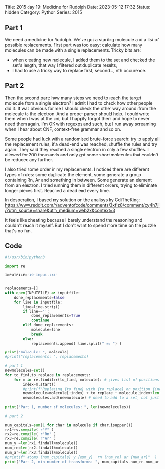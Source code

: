 Title: 2015 day 19: Medicine for Rudolph
Date: 2023-05-12 17:32
Status: hidden
Category: Python
Series: 2015

## Part 1

We need a medicine for Rudolph. We've got a starting molecule and a list of possible replacements. First part was too easy: calculate how many
molecules can be made with a single replacements. Tricky bits are:

* when creating new molecule, I added them to the set and checked the set's length, that way I filtered out duplicate results,
* I had to use a tricky way to replace first, second..., nth occurence.


## Part 2

Then the second part: how many steps we need to reach the target molecule from a single electron? I admit I
had to check how other people did it. It was obvious for me I should check the other way around: from the
molecule to the electron. And a proper parser should help. I could write them when I was at the uni, but I
happily forgot them and hope to never need them again. I'm OK with regexps and such, but I run away screaming
when I hear about CNF, context-free grammar and so on.

Some people had luck with a randomized brute-force search: try to apply all the replacement rules, if a dead-end
was reached, shuffle the rules and try again. They said they reached a single electron in only a few shuffles.
I allowed for 200 thousands and only got some short molecules that couldn't be reduced any further.

I also tried some order in my replacements. I noticed there are different types of rules: some duplicate the
element, some generate a group containing Rn, Ar and something in between. Some generate an element from
an electron. I tried running them in different orders, trying to eliminate longer pieces first. Reached a dead
end every time.

In desperation, I based my solution on the analisys by CdiTheKing: <https://www.reddit.com/r/adventofcode/comments/3xflz8/comment/cy4h7ji/?utm_source=share&utm_medium=web2x&context=3>

It feels like cheating because I barely understand the reasoning and couldn't reach it myself. But I don't want
to spend more time on the puzzle that's no fun.

## Code

```python
#!/usr/bin/python3

import re

INPUTFILE="19-input.txt"


replacements=[]
with open(INPUTFILE) as inputfile:
    done_replacements=False
    for line in inputfile:
        line=line.strip()
        if line=='':
            done_replacements=True
            continue
        elif done_replacements:
            molecule=line
            break
        else:
            replacements.append( line.split(" => ") )

print("molecule: ", molecule)
#print("replacements: ", replacements)

# part 1
newmolecules=set()
for to_find,to_replace in replacements:
    for m in re.finditer(to_find, molecule): # gives list of positions where to_find string can be found in molecule
        index=m.start()
        #print(f"Replacing {to_find} with {to_replace} on position {index}")
        newmolecule=molecule[:index] + to_replace + molecule[index+len(to_find):]
        newmolecules.add(newmolecule) # need to add to a set, not just count, to skip duplicates
    
print("Part 1, number of molecules: ", len(newmolecules))

# part 2

num_capitals=sum(1 for char in molecule if char.isupper())
rx1=re.compile( r"Y" )
rx2=re.compile( r"Rn" )
rx3=re.compile( r"Ar" )
num_y =len(rx1.findall(molecule))
num_rn=len(rx2.findall(molecule))
num_ar=len(rx3.findall(molecule))
#print(f" atoms {num_capitals} y {num_y}  rn {num_rn} ar {num_ar}"  )
print("Part 2, min number of transforms: ", num_capitals-num_rn-num_ar-2*num_y-1)
```